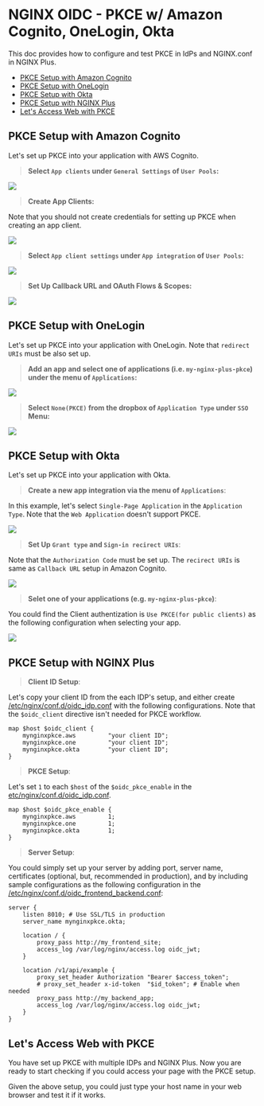 # NGINX OIDC - PKCE w/ Amazon Cognito, OneLogin, Okta
This doc provides how to configure and test PKCE in IdPs and NGINX.conf in NGINX Plus.

- [PKCE Setup with Amazon Cognito](#pkce-setup-with-amazon-cognito)
- [PKCE Setup with OneLogin](#pkce-setup-with-oneLogin)
- [PKCE Setup with Okta](#pkce-setup-with-okta)
- [PKCE Setup with NGINX Plus](#pkce-setup-with-nginx-plus)
- [Let's Access Web with PKCE](#lets-access-web-with-pkce)

## PKCE Setup with Amazon Cognito
Let's set up PKCE into your application with AWS Cognito.

> **Select `App clients` under `General Settings` of `User Pools`:**

  ![](./img/01-01-aws-cognito-pkce.png)

> **Create App Clients:**

Note that you should not create credentials for setting up PKCE when creating an app client.

  ![](./img/01-02-aws-cognito-pkce.png)

> **Select `App client settings` under `App integration` of `User Pools`:**

  ![](./img/01-03-aws-cognito-pkce.png)

> **Set Up Callback URL and OAuth Flows & Scopes:**

  ![](./img/01-04-aws-cognito-pkce.png)


## PKCE Setup with OneLogin
Let's set up PKCE into your application with OneLogin. Note that `redirect URIs` must be also set up.

> **Add an app and select one of applications (i.e. `my-nginx-plus-pkce`) under the menu of `Applications`:**

  ![](./img/02-01-onelogin-pkce.png)

> **Select `None(PKCE)` from the dropbox of `Application Type` under `SSO` Menu:**

  ![](./img/02-02-onelogin-pkce.png)


## PKCE Setup with Okta
Let's set up PKCE into your application with Okta.

> **Create a new app integration via the menu of `Applications`**:

  In this example, let's select `Single-Page Application` in the `Application Type`. Note that the `Web Application` doesn't support PKCE.

  ![](./img/03-01-okta-pkce.png)

> **Set Up `Grant type` and `Sign-in recirect URIs`**:

  Note that the `Authorization Code` must be set up. The `recirect URIs` is same as `Callback URL` setup in Amazon Cognito.

  ![](./img/03-02-okta-pkce.png)

> **Selet one of your applications (e.g. `my-nginx-plus-pkce`)**:

  You could find the Client authentization is `Use PKCE(for public clients)` as the following configuration when selecting your app.
  
  ![](./img/03-03-okta-pkce.png)


## PKCE Setup with NGINX Plus

> **Client ID Setup**:
  
  Let's copy your client ID from the each IDP's setup, and either create [/etc/nginx/conf.d/oidc_idp.conf](../../oidc_idp.conf) with the following configurations.
  Note that the `$oidc_client` directive isn't needed for PKCE workflow.

  ```nginx
  map $host $oidc_client {
      mynginxpkce.aws         "your client ID";
      mynginxpkce.one         "your client ID";
      mynginxpkce.okta        "your client ID";
  }
  ```

> **PKCE Setup**:

  Let's set `1` to each `$host` of the `$oidc_pkce_enable` in the [etc/nginx/conf.d/oidc_idp.conf](../../oidc_idp.conf).
  
  ```nginx
  map $host $oidc_pkce_enable {
      mynginxpkce.aws         1;
      mynginxpkce.one         1;
      mynginxpkce.okta        1;
  }
  ```

> **Server Setup**:

  You could simply set up your server by adding port, server name, certificates (optional, but, recommended in production), and by including sample configurations as the following configuration in the [/etc/nginx/conf.d/oidc_frontend_backend.conf](../../oidc_frontend_backend.conf):

  ```nginx
  server {
      listen 8010; # Use SSL/TLS in production
      server_name mynginxpkce.okta;

      location / {
          proxy_pass http://my_frontend_site;
          access_log /var/log/nginx/access.log oidc_jwt;
      }

      location /v1/api/example {
          proxy_set_header Authorization "Bearer $access_token";
          # proxy_set_header x-id-token  "$id_token"; # Enable when needed
          proxy_pass http://my_backend_app;
          access_log /var/log/nginx/access.log oidc_jwt;
      }
  }
  ```  

## Let's Access Web with PKCE
You have set up PKCE with multiple IDPs and NGINX Plus. Now you are ready to start checking if you could access your page with the PKCE setup. 

Given the above setup, you could just type your host name in your web browser and test it if it works. 

